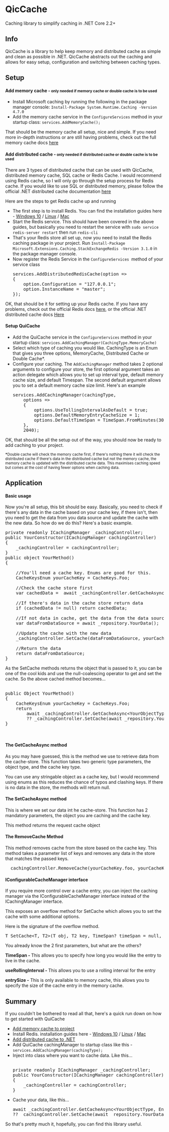 ﻿<h1>QicCache</h1>
<p>Caching library to simplify caching in .NET Core 2.2+</p>
<h2>Info</h2>
<p>QicCache is a library to help keep memory and distributed cache as simple and clean as possible in .NET. QicCache abstracts out the caching and allows for easy setup, configuration and switching between caching types.</p>
<h2>Setup</h2>
<h4>Add memory cache -<small> only needed if memory cache or double cache is to be used</small></h4>
<ul>
<li>Install Microsoft caching by running the following in the package manager console: <code>Install-Package System.Runtime.Caching -Version 4.7.0</code></li>
<li>Add the memory cache service in the <code>ConfigureServices</code> method in your startup class: <code>services.AddMemoryCache();</code></li>
</ul>
<p>That should be the memory cache all setup, nice and simple. If you need more in-depth instructions or are still having problems, check out the full memory cache docs <a href="https://docs.microsoft.com/en-us/aspnet/core/performance/caching/memory?view=aspnetcore-2.2" target="_blank" rel="noopener"> here </a></p>
<h4>Add distributed cache -<small> only needed if distributed cache or double cache is to be used</small></h4>
<p>There are 3 types of distributed cache that can be used with QicCache, distributed memory cache, SQL cache or Redis Cache. I would recommend using Redis cache, so I will only go through the setup process for Redis cache. If you would like to use SQL or distributed memory, please follow the official .NET distributed cache documentation <a href="https://docs.microsoft.com/en-us/aspnet/core/performance/caching/distributed?view=aspnetcore-2.2" target="_blank" rel="noopener"> here </a></p>
<p>Here are the steps to get Redis cache up and running</p>
<ul>
<li>The first step is to install Redis. You can find the installation guides here -&nbsp;<a href="https://redislabs.com/blog/redis-on-windows-10/" target="_blank" rel="noopener">Windows 10</a> / <a href="https://redis.io/topics/quickstart" target="_blank" rel="noopener"> Linux</a> / <a href="https://medium.com/@petehouston/install-and-config-redis-on-mac-os-x-via-homebrew-eb8df9a4f298" target="_blank" rel="noopener">Mac</a></li>
<li>Start the Redis service. This should have been covered in the above guides, but basically you need to restart the service with <code>sudo service redis-server restart</code> then run <code>redis-cli</code></li>
<li>That's your Redis store all set up, now you need to install the Redis caching package in your project. Run <code>Install-Package Microsoft.Extensions.Caching.StackExchangeRedis -Version 3.1.0</code> in the package manager console.</li>
<li>Now register the Redis Service in the <code>ConfigureServices&nbsp;</code>method of your service class
<pre>
services.AddDistributedRedisCache(option =&gt;
{
	option.Configuration = "127.0.0.1";
	option.InstanceName = "master";
});
</pre>
</li>
</ul>
<p>OK, that should be it for setting up your Redis cache. If you have any problems, check out the official Redis docs <a href="https://redis.io/documentation" target="_blank" rel="noopener">here</a>, or the official .NET distributed cache docs <a href=" &lt;a href=" target="_blank" rel="noopener">Here</a></p>
<h4>Setup QuiCache</h4>
<ul>
<li>Add the QuiCache service in the <code>ConfigureServices</code> method in your startup class: <code>services.AddCachingManager(CachingType.MemoryCache)</code></li>
<li>Select which type of caching you would like. CachingType is an Enum that gives you three options, MemoryCache, Distributed Cache or Double Cache*.</li>
<li>Configure your caching. The <code>AddCachingManager</code> method takes 2 optional arguments to configure your store, the first optional argument takes an action delegate which allows you to set up interval type, default memory cache size, and default Timespan. The second default argument allows you to set a default memory cache size limit. Here's an example
<pre>
services.AddCachingManager(cachingType,
	options =&gt; 
	{
	    options.UseTollingIntervalAsDefault = true;
	    options.DefaultMemoryEntryCacheSize = 1;
	    options.DefaultTimeSpan = TimeSpan.FromMinutes(30);
	},
	2040);
</pre>
</li>
</ul>
<p>OK, that should be all the setup out of the way, you should now be ready to add caching to your project.</p>
<p><small><strong>*</strong>Double cache will check the memory cache first, if there's nothing there it will check the distributed cache if there's data in the distributed cache but not the memory cache, the memory cache is updated with the distributed cache data. This maximises caching speed but comes at the cost of having fewer options when caching data. </small></p>
<h2>Application</h2>
<h4>Basic usage</h4>
<p>Now you're all setup, this bit should be easy. Basically, you need to check if there's any data in the cache based on your cache key, if there isn't, then you need to get the data from you data source and update the cache with the new data. So how do we do this? Here's a basic example.</p>

<pre>
private readonly ICachingManager _cachingController;
public YourConstructor(ICachingManager cachingController)
{
	_cachingController = cachingController;
}
public object YourMethod()
{

	//You'll need a cache key. Enums are good for this.	
	CacheKeysEnum yourCacheKey = CacheKeys.Foo;

	//Check the cache store first
	var cachedData =  await _cachingController.GetCacheAsync&lt;YourObjectType, Enum&gt;(yourCacheKey);
	
	//If there's data in the cache store return data
	if (cachedData != null) return cachedData;
	
	//If not data in cache, get the data from the data source
	var dataFromDataSource = await _repository.YourData();
	
	//Update the cache with the new data
	_cachingController.SetCache(dataFromDataSource, yourCacheKey);
	
	//Return the data
	return dataFromDataSource;
}
</pre>

<p>As the SetCache methods returns the object that is passed to it, you can be one of the cool kids and use the null-coalescing operator to get and set the cache. So the above cached method becomes...</p>
<pre>	
public Object YourMethod()
{
	CacheKeysEnum yourCacheKey = CacheKeys.Foo;
	return 
		await _cachingController.GetCacheAsync&lt;YourObjectType, Enum&gt;(CacheKeysEnum) 
		?? _cachingController.SetCache(await _repository.YourData(),CacheKeysEnum);
}
</pre>

<p>&nbsp;</p>
<h4>The GetCacheAsync method</h4>
<p>As you may have guessed, this is the method we use to retrieve data from the cache-store. This function takes two generic type parameters, the object type, and the cache key type.</p>
<p>You can use any stringable object as a cache key, but I would recommend using enums as this reduces the chance of typos and clashing keys. If there is no data in the store, the methods will return null.</p>
<h4>The SetCacheAsync method</h4>
<p>This is where we set our data int he cache-store. This function has 2 mandatory parameters, the object you are caching and the cache key.</p>
<p>This method returns the request cache object</p>
<h4>The RemoveCache Method</h4>
<p>This method removes cache from the store based on the cache key. This method takes a parameter list of keys and removes any data in the store that matches the passed keys.</p>
<pre> _cachingController.RemoveCache(yourCacheKey.foo, yourCacheKey.bar. "String Key");
</pre>
<h4>IConfigurableCacheManager interface</h4>
<p>If you require more control over a cache entry, you can inject the caching manager via the IConfigurableCacheManager interface instead of the ICachingManager interface.</p>
<p>This exposes an overflow method for SetCache which allows you to set the cache with some additional options.</p>
<p>Here is the signature of the overflow method.</p>
<pre>
T SetCache&lt;T, T2&gt;(T obj, T2 key, TimeSpan? timeSpan = null, bool useRollingInterval = false, int? entrySize = null);
</pre>
<p>You already know the 2 first parameters, but what are the others?</p>
<p><strong>TimeSpan - </strong>This allows you to specify how long you would like the entry to live in the cache.</p>
<p><strong>useRollingInterval - </strong> This allows you to use a rolling interval for the entry</p>
<p><strong>entrySize -</strong> This is only available to memory cache, this allows you to specify the size of the cache entry in the memory cache.</p>


<h2>Summary</h2>
<p>If you couldn't be bothered to read all that, here's a quick run down on how to get started with QuiCache</p>
<ul>
<li><a href="https://docs.microsoft.com/en-us/aspnet/core/performance/caching/memory?view=aspnetcore-2.2" target="_blank" rel="noopener"> Add memory cache to project </a></li>
<li>Install Redis. installation guides here -&nbsp;<a href="https://redislabs.com/blog/redis-on-windows-10/" target="_blank" rel="noopener">Windows 10</a> / <a href="https://redis.io/topics/quickstart" target="_blank" rel="noopener"> Linux</a> / <a href="https://medium.com/@petehouston/install-and-config-redis-on-mac-os-x-via-homebrew-eb8df9a4f298" target="_blank" rel="noopener">Mac</a></li>
<li><a href="https://docs.microsoft.com/en-us/aspnet/core/performance/caching/distributed?view=aspnetcore-2.2" target="_blank" rel="noopener">Add distributed cache to .NET</a></li>
<li>Add QuiCache cachingManager to startup class like this - <code>services.AddCachingManager(cachingType);</code></li>
<li>Inject into class where you want to cache data. Like this...
<pre>	
private readonly ICachingManager _cachingController; 	
public YourConstructor(ICachingManager cachingController)
{
	_cachingController = cachingController;
}
</pre>
</li>
<li>Cache your data, like this...
<pre>
await _cachingController.GetCacheAsync&lt;YourObjectType, Enum&gt;(CacheKeysEnum) 
?? _cachingController.SetCache(await _repository.YourData(),CacheKeysEnum);
</pre>
</li>
</ul>
<p>So that's pretty much it, hopefully, you can find this library useful.</p>
